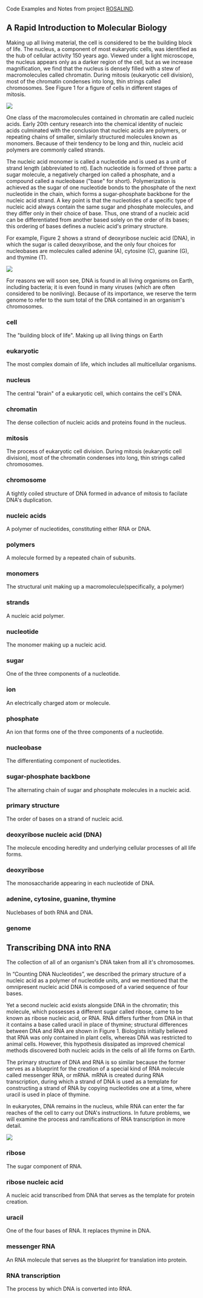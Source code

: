 Code Examples and Notes from project [ROSALIND](http://rosalind.info).

## A Rapid Introduction to Molecular Biology

Making up all living material, the cell is considered to be the building block of life. The nucleus, a component of most eukaryotic cells, was identified as the hub of cellular activity 150 years ago. Viewed under a light microscope, the nucleus appears only as a darker region of the cell, but as we increase magnification, we find that the nucleus is densely filled with a stew of macromolecules called chromatin. During mitosis (eukaryotic cell division), most of the chromatin condenses into long, thin strings called chromosomes. See Figure 1 for a figure of cells in different stages of mitosis.

![](http://rosalind.info/media/problems/dna/cell.thumb.jpg)

One class of the macromolecules contained in chromatin are called nucleic acids. Early 20th century research into the chemical identity of nucleic acids culminated with the conclusion that nucleic acids are polymers, or repeating chains of smaller, similarly structured molecules known as monomers. Because of their tendency to be long and thin, nucleic acid polymers are commonly called strands.

The nucleic acid monomer is called a nucleotide and is used as a unit of strand length (abbreviated to nt). Each nucleotide is formed of three parts: a sugar molecule, a negatively charged ion called a phosphate, and a compound called a nucleobase ("base" for short). Polymerization is achieved as the sugar of one nucleotide bonds to the phosphate of the next nucleotide in the chain, which forms a sugar-phosphate backbone for the nucleic acid strand. A key point is that the nucleotides of a specific type of nucleic acid always contain the same sugar and phosphate molecules, and they differ only in their choice of base. Thus, one strand of a nucleic acid can be differentiated from another based solely on the order of its bases; this ordering of bases defines a nucleic acid's primary structure.

For example, Figure 2 shows a strand of deoxyribose nucleic acid (DNA), in which the sugar is called deoxyribose, and the only four choices for nucleobases are molecules called adenine (A), cytosine (C), guanine (G), and thymine (T).

![](http://rosalind.info/media/problems/dna/DNA_chemical_structure.png)

For reasons we will soon see, DNA is found in all living organisms on Earth, including bacteria; it is even found in many viruses (which are often considered to be nonliving). Because of its importance, we reserve the term genome to refer to the sum total of the DNA contained in an organism's chromosomes.

### cell
The "building block of life". Making up all living things on Earth

### eukaryotic
The most complex domain of life, which includes all multicellular organisms.

### nucleus
The central "brain" of a eukaryotic cell, which contains the cell's DNA.

### chromatin
The dense collection of nucleic acids and proteins found in the nucleus.

### mitosis
The process of eukaryotic cell division. During mitosis (eukaryotic cell division), most of the chromatin condenses into long, thin strings called chromosomes.

### chromosome
A tightly coiled structure of DNA formed in advance of mitosis to facilate DNA's duplication.

### nucleic acids
A polymer of nucleotides, constituting either RNA or DNA.

### polymers
A molecule formed by a repeated chain of subunits.

### monomers
The structural unit making up a macromolecule(specifically, a polymer)

### strands
A nucleic acid polymer.

### nucleotide
The monomer making up a nucleic acid.

### sugar
One of the three components of a nucleotide.

### ion
An electrically charged atom or molecule.

### phosphate
An ion that forms one of the three components of a nucleotide.

### nucleobase
The differentiating component of nucleotides.

### sugar-phosphate backbone
The alternating chain of sugar and phosphate molecules in a nucleic acid.

### primary structure
The order of bases on a strand of nucleic acid.

### deoxyribose nucleic acid (DNA)
The molecule encoding heredity and underlying cellular processes of all life forms.

### deoxyribose
The monosaccharide appearing in each nucleotide of DNA.

### adenine, cytosine, guanine, thymine
Nuclebases of both RNA and DNA.

### genome

## Transcribing DNA into RNA

The collection of all of an organism's DNA taken from all it's chromosomes.

In “Counting DNA Nucleotides”, we described the primary structure of a nucleic acid as a polymer of nucleotide units, and we mentioned that the omnipresent nucleic acid DNA is composed of a varied sequence of four bases.

Yet a second nucleic acid exists alongside DNA in the chromatin; this molecule, which possesses a different sugar called ribose, came to be known as ribose nucleic acid, or RNA. RNA differs further from DNA in that it contains a base called uracil in place of thymine; structural differences between DNA and RNA are shown in Figure 1. Biologists initially believed that RNA was only contained in plant cells, whereas DNA was restricted to animal cells. However, this hypothesis dissipated as improved chemical methods discovered both nucleic acids in the cells of all life forms on Earth.

The primary structure of DNA and RNA is so similar because the former serves as a blueprint for the creation of a special kind of RNA molecule called messenger RNA, or mRNA. mRNA is created during RNA transcription, during which a strand of DNA is used as a template for constructing a strand of RNA by copying nucleotides one at a time, where uracil is used in place of thymine.

In eukaryotes, DNA remains in the nucleus, while RNA can enter the far reaches of the cell to carry out DNA's instructions. In future problems, we will examine the process and ramifications of RNA transcription in more detail.

![](http://rosalind.info/media/problems/rna/RNA-DNA.png)

### ribose
The sugar component of RNA.

### ribose nucleic acid
A nucleic acid transcribed from DNA that serves as the template for protein creation.

### uracil
One of the four bases of RNA. It replaces thymine in DNA.

### messenger RNA
An RNA molecule that serves as the blueprint for translation into protein.

### RNA transcription
The process by which DNA is converted into RNA.

